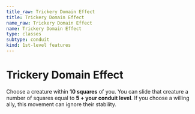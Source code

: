 ```yaml
---
title_raw: Trickery Domain Effect
title: Trickery Domain Effect
name_raw: Trickery Domain Effect
name: Trickery Domain Effect
type: classes
subtype: conduit
kind: 1st-level features
---
```


# Trickery Domain Effect

Choose a creature within **10 squares** of you. You can slide that creature a number of squares equal to **5 + your conduit level**. If you choose a willing ally, this movement can ignore their stability.
